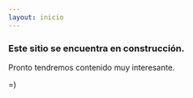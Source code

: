 ```yaml
---
layout: inicio
---
```


### Este sitio se encuentra en construcción.

Pronto tendremos contenido muy interesante.

=)
